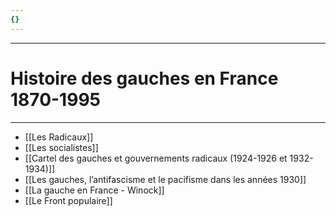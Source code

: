 ```yaml
---
{}
---
```

***
# Histoire des gauches en France 1870-1995
***
- [[Les Radicaux]] 
- [[Les socialistes]] 
- [[Cartel des gauches et gouvernements radicaux (1924-1926 et 1932-1934)]]
- [[Les gauches, l’antifascisme et le pacifisme dans les années 1930]]
- [[La gauche en France - Winock]] 
- [[Le Front populaire]] 


